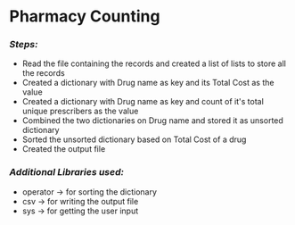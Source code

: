 # Pharmacy Counting

### *Steps:*
- Read the file containing the records and created a list of lists to store all the records
- Created a dictionary with Drug name as key and its Total Cost as the value
- Created a dictionary with Drug name as key and count of it's total unique prescribers as the value
- Combined the two dictionaries on Drug name and stored it as unsorted dictionary
- Sorted the unsorted dictionary based on Total Cost of a drug
- Created the output file

### *Additional Libraries used:*
- operator -> for sorting the dictionary
- csv -> for writing the output file
- sys -> for getting the user input
